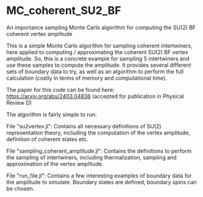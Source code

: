 # MC_coherent_SU2_BF
An importance sampling Monte Carlo algorithm for computing the SU(2) BF coherent vertex amplitude

This is a simple Monte Carlo algorithm for sampling coherent intertwiners, here applied to computing / approximating the coherent SU(2) BF vertex amplitude.
So, this is a concrete example for sampling 5 intertwiners and use these samples to compute the amplitude. It provides several different sets of boundary data to try,
as well as an algorithm to perform the full calculation (costly in terms of memory and computational time).

The paper for this code can be found here: https://arxiv.org/abs/2403.04836 (accepted for publication in Physical Review D)

The algorithm is fairly simple to run:

File "su2vertex.jl": Contains all necessary definitions of SU(2) representation theory, including the computation of the vertex amplitude, definition of coherent states etc.

File "sampling_coherent_amplitude.jl": Contains the definitions to perform the sampling of intertwiners, including thermalization, sampling and approximation of the vertex amplitude.

File "run_file.jl": Contains a few interesting examples of boundary data for the amplitude to simulate. Boundary states are defined, boundary spins can be chosen.
